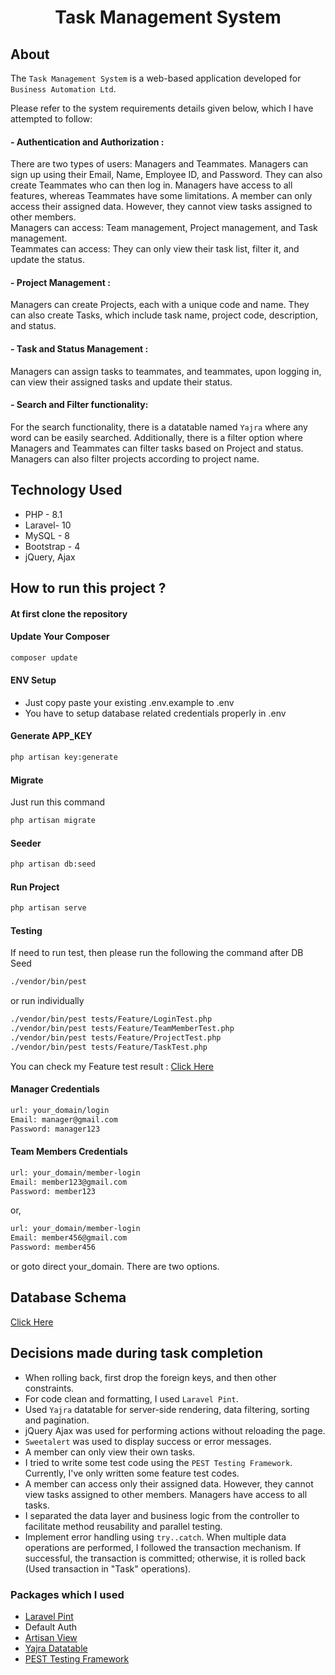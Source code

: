 <div align='center'>

# Task Management System 

</div>

## About
The `Task Management System` is a web-based application developed for `Business Automation Ltd`.

Please refer to the system requirements details given below, which I have attempted to follow:

#### - Authentication and Authorization :
There are two types of users: Managers and Teammates. Managers can sign up using their Email, Name, Employee ID, and Password. They can also create Teammates who can then log in. Managers have access to all features, whereas Teammates have some limitations. A member can only access their assigned data. However, they cannot view tasks assigned to other members. <br>
Managers can access: Team management, Project management, and Task management. <br>
Teammates can access: They can only view their task list, filter it, and update the status.


#### - Project Management :
Managers can create Projects, each with a unique code and name. They can also create Tasks, which include task name, project code, description, and status.

#### - Task and Status Management :
Managers can assign tasks to teammates, and teammates, upon logging in, can view their assigned tasks and update their status.

#### - Search and Filter functionality:
For the search functionality, there is a datatable named `Yajra` where any word can be easily searched.
Additionally, there is a filter option where Managers and Teammates can filter tasks based on Project and status. Managers can also filter projects according to project name.

## Technology Used
- PHP - 8.1
- Laravel- 10
- MySQL - 8
- Bootstrap - 4
- jQuery, Ajax


## How to run this project ?

#### At first clone the repository 

#### Update Your Composer 
```bash
composer update
```


#### ENV Setup 
- Just copy paste your existing .env.example to .env
- You have to setup database related credentials properly in .env


#### Generate APP_KEY
```bash
php artisan key:generate
```

#### Migrate 
Just run this command

```bash
php artisan migrate
```

#### Seeder

```bash
php artisan db:seed
```

#### Run Project 
```bash
php artisan serve
```

#### Testing 
If need to run test, then please run the following the command after DB Seed 

```bash
./vendor/bin/pest
```
or run individually
```bash
./vendor/bin/pest tests/Feature/LoginTest.php
./vendor/bin/pest tests/Feature/TeamMemberTest.php
./vendor/bin/pest tests/Feature/ProjectTest.php
./vendor/bin/pest tests/Feature/TaskTest.php
```

You can check my Feature test result : [Click Here](https://snipboard.io/ZMrwu4.jpg)


#### Manager Credentials 
```bash
url: your_domain/login
Email: manager@gmail.com 
Password: manager123
```


#### Team Members Credentials 
```bash
url: your_domain/member-login
Email: member123@gmail.com 
Password: member123
```

or,
```bash
url: your_domain/member-login
Email: member456@gmail.com 
Password: member456
```

or goto direct your_domain. There are two options.

## Database Schema
[Click Here](https://drawsql.app/teams/irfan-chy/diagrams/task-management-system)


## Decisions made during task completion
- When rolling back, first drop the foreign keys, and then other constraints. 
- For code clean and formatting, I used `Laravel Pint`.
- Used `Yajra` datatable for server-side rendering, data filtering, sorting and pagination.
- jQuery Ajax was used for performing actions without reloading the page.
- `Sweetalert` was used to display success or error messages.
- A member can only view their own tasks.
- I tried to write some test code using the `PEST Testing Framework`. Currently, I've only written some feature test codes.
- A member can access only their assigned data. However, they cannot view tasks assigned to other members. Managers have access to all tasks.
- I separated the data layer and business logic from the controller to facilitate method reusability and parallel testing. 
- Implement error handling using `try..catch`. When multiple data operations are performed, I followed the transaction mechanism. If successful, the transaction is committed; otherwise, it is rolled back (Used transaction in "Task" operations). 



### Packages which I used
- [Laravel Pint](https://laravel.com/docs/10.x/pint)
- Default Auth
- [Artisan View](https://github.com/svenluijten/artisan-view)
- [Yajra Datatable](https://yajrabox.com/docs/laravel-datatables/10.0)
- [PEST Testing Framework](https://pestphp.com)



